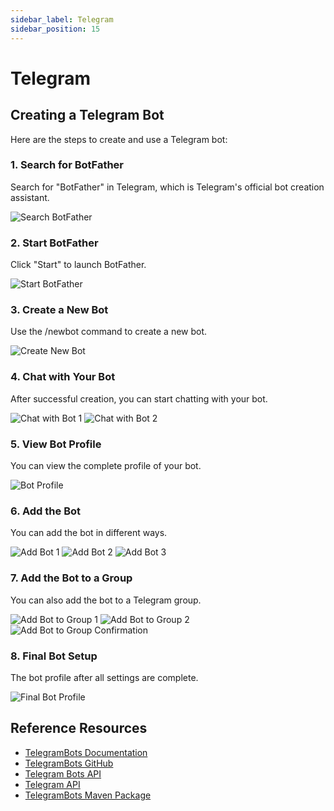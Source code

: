 ```yaml
---
sidebar_label: Telegram
sidebar_position: 15
---
```


# Telegram

## Creating a Telegram Bot

Here are the steps to create and use a Telegram bot:

### 1. Search for BotFather

Search for "BotFather" in Telegram, which is Telegram's official bot creation assistant.

![Search BotFather](/img/channel/telegram/1_search_botfather.jpg)

### 2. Start BotFather

Click "Start" to launch BotFather.

![Start BotFather](/img/channel/telegram/2_start_botfather.jpg)

### 3. Create a New Bot

Use the /newbot command to create a new bot.

![Create New Bot](/img/channel/telegram/3_new_weiyuai_bot.jpg)

### 4. Chat with Your Bot

After successful creation, you can start chatting with your bot.

![Chat with Bot 1](/img/channel/telegram/4_chat_weiyuai_bot.jpg)
![Chat with Bot 2](/img/channel/telegram/5_chat_weiyuai_bot2.jpg)

### 5. View Bot Profile

You can view the complete profile of your bot.

![Bot Profile](/img/channel/telegram/6_weiyuai_bot_profile.jpg)

### 6. Add the Bot

You can add the bot in different ways.

![Add Bot 1](/img/channel/telegram/7_add_weiyuai_bot.jpg)
![Add Bot 2](/img/channel/telegram/8_add_weiyuai_bot2.jpg)
![Add Bot 3](/img/channel/telegram/9_add_weiyuai_bot3.jpg)

### 7. Add the Bot to a Group

You can also add the bot to a Telegram group.

![Add Bot to Group 1](/img/channel/telegram/10_group_add_bot.jpg)
![Add Bot to Group 2](/img/channel/telegram/11_group_weiyuai_bot.jpg)
![Add Bot to Group Confirmation](/img/channel/telegram/12_group_bot_confirm.jpg)

### 8. Final Bot Setup

The bot profile after all settings are complete.

![Final Bot Profile](/img/channel/telegram/13_weiyuai_bot_profile.jpg)

## Reference Resources

<!-- Telegram official SDK -->
- [TelegramBots Documentation](https://rubenlagus.github.io/TelegramBotsDocumentation/telegram-bots.html)
- [TelegramBots GitHub](https://github.com/rubenlagus/TelegramBots)
- [Telegram Bots API](https://core.telegram.org/bots)
- [Telegram API](https://core.telegram.org/api)
- [TelegramBots Maven Package](https://mvnrepository.com/artifact/org.telegram/telegrambots-meta)
